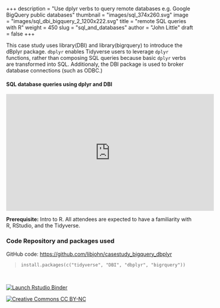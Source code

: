 +++
description = "Use dplyr verbs to query remote databases e.g. Google BigQuery public databases"
thumbnail = "images/sql_374x260.svg"
image = "images/sql_dbi_bigquery_2_1200x222.svg"
title = "remote SQL queries with R"
weight = 450
slug = "sql_and_databases"
author = "John Little"
draft = false
+++  

This case study uses library(DBI) and library(bigrquery) to introduce the dBplyr package.  `dbplyr` enables Tidyverse users to leverage `dplyr` functions, rather than composing SQL queries because basic `dplyr` verbs are transformed into SQL.  Additionaly, the DBI package is used to broker database connections (such as ODBC.)

#### SQL database queries using dplyr and DBI

<iframe width="560" height="315" src="https://www.youtube.com/embed/6j27h_17C1Q" title="YouTube video player" frameborder="0" allow="accelerometer; autoplay; clipboard-write; encrypted-media; gyroscope; picture-in-picture" allowfullscreen></iframe>  

**Prerequisite:**  Intro to R.  All attendees are expected to have a familiarity with R, RStudio, and the Tidyverse. 

<!-- 
### Register

This semester the **Dashboards, slides, and R Markdown** workshop combines elements of this workshop with the [Interactive Dashboards](/portfolio/dashboard_workshop) workshop  

<a href="https://duke.libcal.com/event/7300231" class="button">Register:<br>Slides with Rmarkdown (Xaringan)<br>April 6, 2021</a> 

-->

### Code Repository and packages used

GitHub code: https://github.com/libjohn/casestudy_bigquery_dbplyr 


> `install.packages(c("tidyverse", "DBI", "dbplyr", "bigrquery"))`

<br>

<!-- badges: start -->
[![Launch Rstudio
Binder](http://mybinder.org/badge_logo.svg "Launch RStudio Binder/Container")](https://mybinder.org/v2/gh/libjohn/casestudy_bigquery_dbplyr/master?urlpath=rstudio)

[![Creative Commons CC
BY-NC](https://img.shields.io/badge/Creative%20Commons-BY--NC-EF9421?logo=creative%20commons&logoColor=EF9421 "CC BY-NC")](https://creativecommons.org/licenses/by-nc-nd/4.0/)
<!-- badges: end -->








